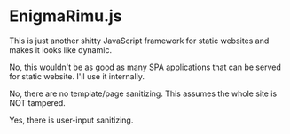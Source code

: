 # EnigmaRimu.js

This is just another shitty JavaScript framework for static websites and makes it looks like dynamic.

No, this wouldn't be as good as many SPA applications that can be served for static website. I'll use it internally.

No, there are no template/page sanitizing. This assumes the whole site is NOT tampered.

Yes, there is user-input sanitizing.
